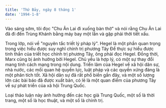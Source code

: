 ```yaml
---
title: 'Thứ Bảy, ngày 8 tháng 1'
date: '1994-1-8'
---
```

Vào sáng sớm, tôi đọc "Chu Ân Lai đi xuống bàn thờ" và nói rằng Chu Ân Lai đã đi đến Trùng Khánh bằng máy bay một lần và gặp phải thời tiết xấu.

Trong lớp, nói về "nguyên tắc triết lý pháp lý". Hegel là một phần quan trọng trong việc hiểu được suy nghĩ chính trị phương Tây Để thực sự hiểu được tinh thần của triết học chính trị phương Tây, ông phải đọc Hegel. Đồng thời, Marx cũng bị ảnh hưởng bởi Hegel. Chủ yếu là hợp lý, có một sự thay đổi mang tính cách mạng trong nội dung. Triển lãm của Hegel về xã hội dân sự, nhà nước, các mối quan hệ quyền lực, luật pháp và các quyền xứng đáng là một phân tích tốt. Xã hội dân sự đã rất phổ biến gần đây, và một số lượng lớn các bài báo đã được xuất bản, có lẽ là một quan điểm của phương Tây về sự phát triển của xã hội Trung Quốc.

Loại thảo luận này ảnh hưởng đến các học giả Trung Quốc, một số là thời trang, một số là học thuật, và một số là chính trị.